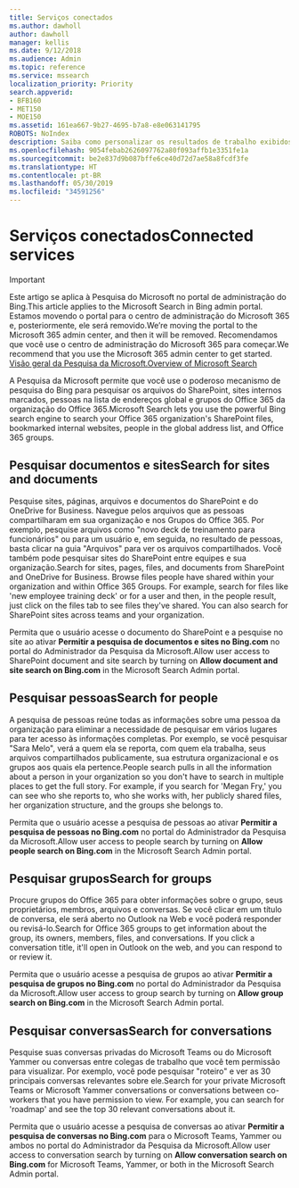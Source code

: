 ```yaml
---
title: Serviços conectados
ms.author: dawholl
author: dawholl
manager: kellis
ms.date: 9/12/2018
ms.audience: Admin
ms.topic: reference
ms.service: mssearch
localization_priority: Priority
search.appverid:
- BFB160
- MET150
- MOE150
ms.assetid: 161ea667-9b27-4695-b7a8-e8e063141795
ROBOTS: NoIndex
description: Saiba como personalizar os resultados de trabalho exibidos ao usar a Pesquisa da Microsoft.
ms.openlocfilehash: 9054febab2626097762a80f093affb1e3351fe1a
ms.sourcegitcommit: be2e837d9b087bffe6ce40d72d7ae58a8fcdf3fe
ms.translationtype: HT
ms.contentlocale: pt-BR
ms.lasthandoff: 05/30/2019
ms.locfileid: "34591256"
---
```

# <a name="connected-services"></a><span data-ttu-id="69814-103">Serviços conectados</span><span class="sxs-lookup"><span data-stu-id="69814-103">Connected services</span></span>

> [!IMPORTANT]
> <span data-ttu-id="69814-104">Este artigo se aplica à Pesquisa do Microsoft no portal de administração do Bing.</span><span class="sxs-lookup"><span data-stu-id="69814-104">This article applies to the Microsoft Search in Bing admin portal.</span></span> <span data-ttu-id="69814-105">Estamos movendo o portal para o centro de administração do Microsoft 365 e, posteriormente, ele será removido.</span><span class="sxs-lookup"><span data-stu-id="69814-105">We’re moving the portal to the Microsoft 365 admin center, and then it will be removed.</span></span> <span data-ttu-id="69814-106">Recomendamos que você use o centro de administração do Microsoft 365 para começar.</span><span class="sxs-lookup"><span data-stu-id="69814-106">We recommend that you use the Microsoft 365 admin center to get started.</span></span> [<span data-ttu-id="69814-107">Visão geral da Pesquisa da Microsoft.</span><span class="sxs-lookup"><span data-stu-id="69814-107">Overview of Microsoft Search</span></span>](overview-microsoft-search.md)
     
     
<span data-ttu-id="69814-108">A Pesquisa da Microsoft permite que você use o poderoso mecanismo de pesquisa do Bing para pesquisar os arquivos do SharePoint, sites internos marcados, pessoas na lista de endereços global e grupos do Office 365 da organização do Office 365.</span><span class="sxs-lookup"><span data-stu-id="69814-108">Microsoft Search lets you use the powerful Bing search engine to search your Office 365 organization's SharePoint files, bookmarked internal websites, people in the global address list, and Office 365 groups.</span></span>
  
## <a name="search-for-sites-and-documents"></a><span data-ttu-id="69814-109">Pesquisar documentos e sites</span><span class="sxs-lookup"><span data-stu-id="69814-109">Search for sites and documents</span></span>

<span data-ttu-id="69814-p102">Pesquise sites, páginas, arquivos e documentos do SharePoint e do OneDrive for Business. Navegue pelos arquivos que as pessoas compartilharam em sua organização e nos Grupos do Office 365. Por exemplo, pesquise arquivos como "novo deck de treinamento para funcionários" ou para um usuário e, em seguida, no resultado de pessoas, basta clicar na guia "Arquivos" para ver os arquivos compartilhados. Você também pode pesquisar sites do SharePoint entre equipes e sua organização.</span><span class="sxs-lookup"><span data-stu-id="69814-p102">Search for sites, pages, files, and documents from SharePoint and OneDrive for Business. Browse files people have shared within your organization and within Office 365 Groups. For example, search for files like 'new employee training deck' or for a user and then, in the people result, just click on the files tab to see files they've shared. You can also search for SharePoint sites across teams and your organization.</span></span>
  
<span data-ttu-id="69814-114">Permita que o usuário acesse o documento do SharePoint e a pesquise no site ao ativar **Permitir a pesquisa de documentos e sites no Bing.com** no portal do Administrador da Pesquisa da Microsoft.</span><span class="sxs-lookup"><span data-stu-id="69814-114">Allow user access to SharePoint document and site search by turning on **Allow document and site search on Bing.com** in the Microsoft Search Admin portal.</span></span> 
  
## <a name="search-for-people"></a><span data-ttu-id="69814-115">Pesquisar pessoas</span><span class="sxs-lookup"><span data-stu-id="69814-115">Search for people</span></span>

<span data-ttu-id="69814-p103">A pesquisa de pessoas reúne todas as informações sobre uma pessoa da organização para eliminar a necessidade de pesquisar em vários lugares para ter acesso às informações completas. Por exemplo, se você pesquisar "Sara Melo", verá a quem ela se reporta, com quem ela trabalha, seus arquivos compartilhados publicamente, sua estrutura organizacional e os grupos aos quais ela pertence.</span><span class="sxs-lookup"><span data-stu-id="69814-p103">People search pulls in all the information about a person in your organization so you don't have to search in multiple places to get the full story. For example, if you search for 'Megan Fry,' you can see who she reports to, who she works with, her publicly shared files, her organization structure, and the groups she belongs to.</span></span>
  
<span data-ttu-id="69814-118">Permita que o usuário acesse a pesquisa de pessoas ao ativar **Permitir a pesquisa de pessoas no Bing.com** no portal do Administrador da Pesquisa da Microsoft.</span><span class="sxs-lookup"><span data-stu-id="69814-118">Allow user access to people search by turning on **Allow people search on Bing.com** in the Microsoft Search Admin portal.</span></span> 
  
## <a name="search-for-groups"></a><span data-ttu-id="69814-119">Pesquisar grupos</span><span class="sxs-lookup"><span data-stu-id="69814-119">Search for groups</span></span>

<span data-ttu-id="69814-p104">Procure grupos do Office 365 para obter informações sobre o grupo, seus proprietários, membros, arquivos e conversas. Se você clicar em um título de conversa, ele será aberto no Outlook na Web e você poderá responder ou revisá-lo.</span><span class="sxs-lookup"><span data-stu-id="69814-p104">Search for Office 365 groups to get information about the group, its owners, members, files, and conversations. If you click a conversation title, it'll open in Outlook on the web, and you can respond to or review it.</span></span>
  
<span data-ttu-id="69814-122">Permita que o usuário acesse a pesquisa de grupos ao ativar **Permitir a pesquisa de grupos no Bing.com** no portal do Administrador da Pesquisa da Microsoft.</span><span class="sxs-lookup"><span data-stu-id="69814-122">Allow user access to group search by turning on **Allow group search on Bing.com** in the Microsoft Search Admin portal.</span></span> 
  
## <a name="search-for-conversations"></a><span data-ttu-id="69814-123">Pesquisar conversas</span><span class="sxs-lookup"><span data-stu-id="69814-123">Search for conversations</span></span>

<span data-ttu-id="69814-p105">Pesquise suas conversas privadas do Microsoft Teams ou do Microsoft Yammer ou conversas entre colegas de trabalho que você tem permissão para visualizar. Por exemplo, você pode pesquisar "roteiro" e ver as 30 principais conversas relevantes sobre ele.</span><span class="sxs-lookup"><span data-stu-id="69814-p105">Search for your private Microsoft Teams or Microsoft Yammer conversations or conversations between co-workers that you have permission to view. For example, you can search for 'roadmap' and see the top 30 relevant conversations about it.</span></span>
  
<span data-ttu-id="69814-126">Permita que o usuário acesse a pesquisa de conversas ao ativar **Permitir a pesquisa de conversas no Bing.com** para o Microsoft Teams, Yammer ou ambos no portal do Administrador da Pesquisa da Microsoft.</span><span class="sxs-lookup"><span data-stu-id="69814-126">Allow user access to conversation search by turning on **Allow conversation search on Bing.com** for Microsoft Teams, Yammer, or both in the Microsoft Search Admin portal.</span></span> 

  

